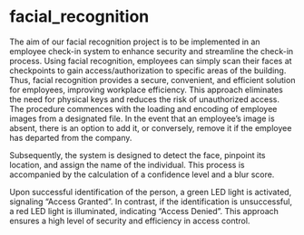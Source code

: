 # facial_recognition
The aim of our facial recognition project is to be implemented in an employee check-in system to enhance security and streamline the check-in process. 
Using facial recognition, employees can simply scan their faces at checkpoints to gain access/authorization to specific areas of the building. Thus, facial recognition provides a secure, convenient, and efficient solution for employees, improving workplace efficiency. 
This approach eliminates the need for physical keys and reduces the risk of unauthorized access.
The procedure commences with the loading and encoding of employee images from a designated file. In the event that an employee’s image is absent, there is an option to add it, or conversely, remove it if the employee has departed from the company.

Subsequently, the system is designed to detect the face, pinpoint its location, and assign the name of the individual. This process is accompanied by the calculation of a confidence level and a blur score.

Upon successful identification of the person, a green LED light is activated, signaling “Access Granted”. In contrast, if the identification is unsuccessful, a red LED light is illuminated, indicating “Access Denied”. This approach ensures a high level of security and efficiency in access control.
